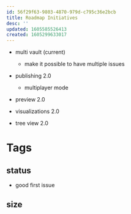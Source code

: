 ```yaml
---
id: 56f29f63-9803-4870-979d-c795c36e2bcb
title: Roadmap Initiatives
desc: ''
updated: 1605585526413
created: 1605299633017
---
```

- multi vault (current)
  - make it possible to have multiple issues

- publishing 2.0
  - multiplayer mode

- preview 2.0

- visualizations 2.0

- tree view 2.0

# Tags

## status

- good first issue

## size

